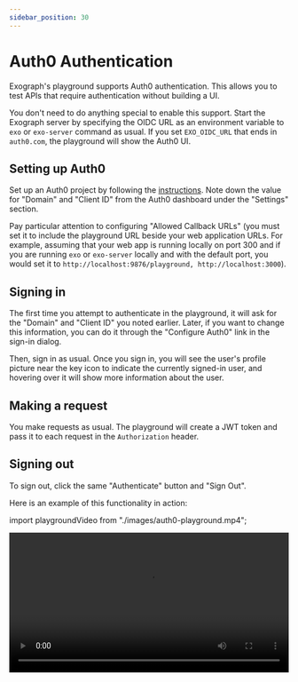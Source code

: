 ```yaml
---
sidebar_position: 30
---
```


# Auth0 Authentication

Exograph's playground supports Auth0 authentication. This allows you to test APIs that require authentication without building a UI.

You don't need to do anything special to enable this support. Start the Exograph server by specifying the OIDC URL as an environment variable to `exo` or `exo-server` command as usual. If you set `EXO_OIDC_URL` that ends in `auth0.com`, the playground will show the Auth0 UI.

## Setting up Auth0

Set up an Auth0 project by following the [instructions](https://auth0.com/docs/quickstart/spa/react/interactive). Note down the value for "Domain" and "Client ID" from the Auth0 dashboard under the "Settings" section.

Pay particular attention to configuring "Allowed Callback URLs" (you must set it to include the playground URL beside your web application URLs. For example, assuming that your web app is running locally on port 300 and if you are running `exo` or `exo-server` locally and with the default port, you would set it to `http://localhost:9876/playground, http://localhost:3000`).

## Signing in

The first time you attempt to authenticate in the playground, it will ask for the "Domain" and "Client ID" you noted earlier. Later, if you want to change this information, you can do it through the "Configure Auth0" link in the sign-in dialog.

Then, sign in as usual. Once you sign in, you will see the user's profile picture near the key icon to indicate the currently signed-in user, and hovering over it will show more information about the user.

## Making a request

You make requests as usual. The playground will create a JWT token and pass it to each request in the `Authorization` header.

## Signing out

To sign out, click the same "Authenticate" button and "Sign Out".

Here is an example of this functionality in action:

import playgroundVideo from "./images/auth0-playground.mp4";

<video controls width="100%">
  <source src={playgroundVideo} />
</video>
